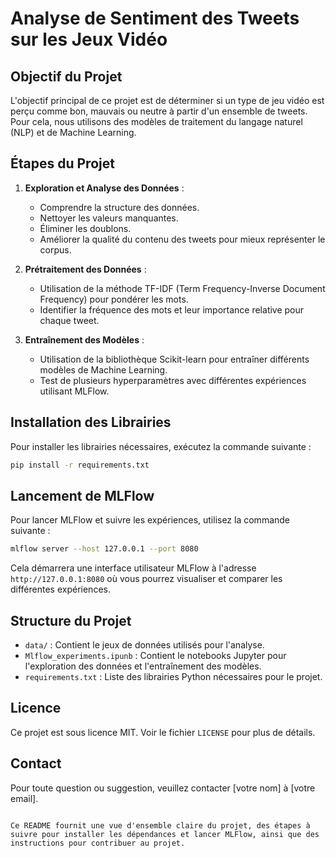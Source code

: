 # Analyse de Sentiment des Tweets sur les Jeux Vidéo

## Objectif du Projet

L'objectif principal de ce projet est de déterminer si un type de jeu vidéo est perçu comme bon, mauvais ou neutre à partir d'un ensemble de tweets. Pour cela, nous utilisons des modèles de traitement du langage naturel (NLP) et de Machine Learning.

## Étapes du Projet

1. **Exploration et Analyse des Données** : 
   - Comprendre la structure des données.
   - Nettoyer les valeurs manquantes.
   - Éliminer les doublons.
   - Améliorer la qualité du contenu des tweets pour mieux représenter le corpus.

2. **Prétraitement des Données** :
   - Utilisation de la méthode TF-IDF (Term Frequency-Inverse Document Frequency) pour pondérer les mots.
   - Identifier la fréquence des mots et leur importance relative pour chaque tweet.

3. **Entraînement des Modèles** :
   - Utilisation de la bibliothèque Scikit-learn pour entraîner différents modèles de Machine Learning.
   - Test de plusieurs hyperparamètres avec différentes expériences utilisant MLFlow.

## Installation des Librairies

Pour installer les librairies nécessaires, exécutez la commande suivante :

```bash
pip install -r requirements.txt
```

## Lancement de MLFlow

Pour lancer MLFlow et suivre les expériences, utilisez la commande suivante :

```bash
mlflow server --host 127.0.0.1 --port 8080 
```

Cela démarrera une interface utilisateur MLFlow à l'adresse `http://127.0.0.1:8080` où vous pourrez visualiser et comparer les différentes expériences.

## Structure du Projet

- `data/` : Contient le jeux de données utilisés pour l'analyse.
- `Mlflow_experiments.ipunb` : Contient le notebooks Jupyter pour l'exploration des données et l'entraînement des modèles.
- `requirements.txt` : Liste des librairies Python nécessaires pour le projet.

## Licence

Ce projet est sous licence MIT. Voir le fichier `LICENSE` pour plus de détails.

## Contact

Pour toute question ou suggestion, veuillez contacter [votre nom] à [votre email].
```

Ce README fournit une vue d'ensemble claire du projet, des étapes à suivre pour installer les dépendances et lancer MLFlow, ainsi que des instructions pour contribuer au projet.